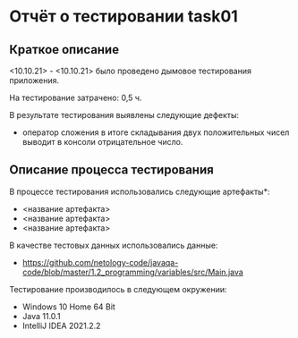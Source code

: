 # Отчёт о тестировании task01

## Краткое описание

<10.10.21> - <10.10.21> было проведено дымовое тестирования приложения.

На тестирование затрачено: 0,5 ч.

В результате тестирования выявлены следующие дефекты:
* оператор сложения в итоге складывания двух положительных чисел выводит в консоли отрицательное число.

## Описание процесса тестирования

В процессе тестирования использовались следующие артефакты*:
* <название артефакта>
* <название артефакта>
* <название артефакта>

В качестве тестовых данных использовались данные:
* https://github.com/netology-code/javaqa-code/blob/master/1.2_programming/variables/src/Main.java

Тестирование производилось в следующем окружении:
* Windows 10 Home 64 Bit
* Java 11.0.1
* IntelliJ IDEA 2021.2.2

